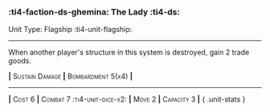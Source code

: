 ### :ti4-faction-ds-ghemina: **The Lady** :ti4-ds:

Unit Type: Flagship :ti4-unit-flagship:

---

When another player's structure in this system is destroyed, gain 2 trade goods.

__|__ <span style="font-variant:small-caps;">Sustain Damage</span> __|__ <span style="font-variant:small-caps;">Bombardment 5(x4)</span> __|__

---

__|__ <span style="font-variant:small-caps;">Cost 6</span> __|__ <span style="font-variant:small-caps;">Combat 7 :ti4-unit-dice-x2:</span> __|__ <span style="font-variant:small-caps;">Move 2</span> __|__ <span style="font-variant:small-caps;">Capacity 3</span> __|__
{ .unit-stats }
